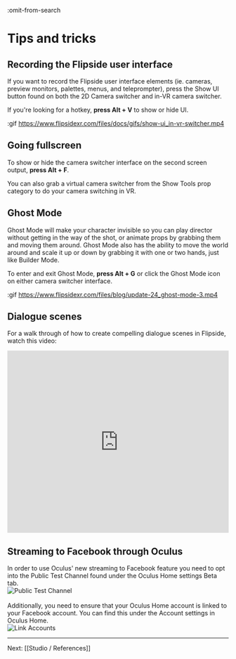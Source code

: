 :omit-from-search

# Tips and tricks

## Recording the Flipside user interface

If you want to record the Flipside user interface elements (ie. cameras, preview monitors, palettes, menus, and teleprompter), press the Show UI button found on both the 2D Camera switcher and in-VR camera switcher.  

If you're looking for a hotkey, **press Alt + V** to show or hide UI.

:gif https://www.flipsidexr.com/files/docs/gifs/show-ui_in-vr-switcher.mp4

## Going fullscreen

To show or hide the camera switcher interface on the second screen output, **press Alt + F**.

You can also grab a virtual camera switcher from the Show Tools prop category to do your camera switching in VR.

## Ghost Mode

Ghost Mode will make your character invisible so you can play director without getting in the way of the shot, or animate props by grabbing them and moving them around. Ghost Mode also has the ability to move the world around and scale it up or down by grabbing it with one or two hands, just like Builder Mode. 

To enter and exit Ghost Mode, **press Alt + G** or click the Ghost Mode icon on either camera switcher interface.

:gif https://www.flipsidexr.com/files/blog/update-24_ghost-mode-3.mp4

## Dialogue scenes

For a walk through of how to create compelling dialogue scenes in Flipside, watch this video:

<div class="video-wrapper">
<iframe width="100%" height="415" src="https://www.youtube.com/embed/nplvcQDK7RY" frameborder="0" gesture="media" allow="encrypted-media" allowfullscreen></iframe>
</div>

## Streaming to Facebook through Oculus

In order to use Oculus' new streaming to Facebook feature you need to opt into the Public Test Channel found under the Oculus Home settings Beta tab.  <br>
![Public Test Channel](https://www.flipsidexr.com/files/docs/screenshots/OculusHome-public_test_channel.png)<br><br>
Additionally, you need to ensure that your Oculus Home account is linked to your Facebook account.  You can find this under the Account settings in Oculus Home. <br>
![Link Accounts](https://www.flipsidexr.com/files/docs/screenshots/OculusHome-link_accounts.png)

---

Next: [[Studio / References]]
